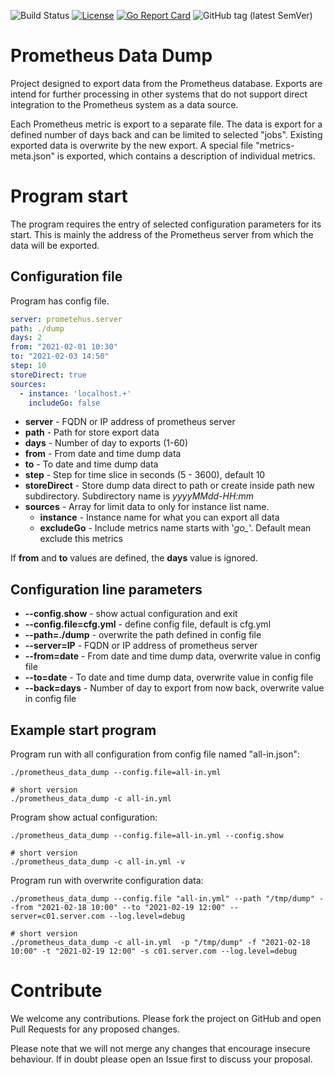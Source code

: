 ![Build Status](https://github.com/pokornyIt/prometheus_data_dump/workflows/Build/badge.svg)
[![License](https://img.shields.io/github/license/pokornyIt/prometheus_data_dump)](/LICENSE)
[![Go Report Card](https://goreportcard.com/badge/github.com/pokornyIt/prometheus_data_dump)](https://goreportcard.com/report/github.com/pokornyIt/nut_exporter)
![GitHub tag (latest SemVer)](https://img.shields.io/github/v/tag/pokornyit/prometheus_data_dump?label=latest)

# Prometheus Data Dump
Project designed to export data from the Prometheus database.
Exports are intend for further processing in other systems that do not support 
direct integration to the Prometheus system as a data source.

Each Prometheus metric is export to a separate file. 
The data is export for a defined number of days back and can be limited to selected "jobs". 
Existing exported data is overwrite by the new export. 
A special file "metrics-meta.json" is exported, which contains a description of individual metrics. 

# Program start

The program requires the entry of selected configuration parameters for its start. 
This is mainly the address of the Prometheus server from which the data will be exported.

## Configuration file

Program has config file.
```yaml
server: prometehus.server
path: ./dump
days: 2
from: "2021-02-01 10:30"
to: "2021-02-03 14:50"
step: 10
storeDirect: true
sources:
  - instance: 'localhost.+'
    includeGo: false
``` 

- **server** - FQDN or IP address of prometheus server
- **path** - Path for store export data
- **days** - Number of day to exports (1-60)
- **from** - From date and time dump data 
- **to** - To date and time dump data 
- **step** - Step for time slice in seconds (5 - 3600), default 10
- **storeDirect** - Store dump data direct to path or create inside path new subdirectory. Subdirectory name is *yyyyMMdd-HH:mm*   
- **sources** - Array for limit data to only for instance list name.
  - **instance** - Instance name for what you can export all data
  - **excludeGo** - Include metrics name starts with '*go_*'. Default mean exclude this metrics

If **from** and **to** values are defined, the **days** value is ignored.  

## Configuration line parameters
- **--config.show** - show actual configuration and exit
- **--config.file=cfg.yml** - define config file, default is cfg.yml
- **--path=./dump** - overwrite the path defined in config file
- **--server=IP** - FQDN or IP address of prometheus server
- **--from=date** - From date and time dump data, overwrite value in config file
- **--to=date** - To date and time dump data, overwrite value in config file
- **--back=days** - Number of day to export from now back, overwrite value in config file

## Example start program
Program run with all configuration from config file named "all-in.json":
```shell
./prometheus_data_dump --config.file=all-in.yml

# short version
./prometheus_data_dump -c all-in.yml
```

Program show actual configuration:
```shell
./prometheus_data_dump --config.file=all-in.yml --config.show

# short version
./prometheus_data_dump -c all-in.yml -v
```

Program run with overwrite configuration data:  
```shell
./prometheus_data_dump --config.file "all-in.yml" --path "/tmp/dump" --from "2021-02-18 10:00" --to "2021-02-19 12:00" --server=c01.server.com --log.level=debug 

# short version
./prometheus_data_dump -c all-in.yml  -p "/tmp/dump" -f "2021-02-18 10:00" -t "2021-02-19 12:00" -s c01.server.com --log.level=debug
```


# Contribute
We welcome any contributions. Please fork the project on GitHub and open Pull Requests for any proposed changes.

Please note that we will not merge any changes that encourage insecure behaviour. If in doubt please open an Issue first to discuss your proposal. 